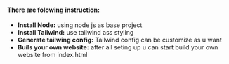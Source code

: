 #### There are folowing instruction:
- **Install Node:** using node js as base project
- **Install Tailwind:** use tailwind ass styling
- **Generate tailwing config:** Tailwind config can be customize as u want
- **Buils your own website:** after all seting up u can start build your own website from index.html
